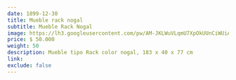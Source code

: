 ```yaml
---
date: 1899-12-30
title: Mueble rack nogal
subtitle: Mueble Rack Nogal
image: https://lh3.googleusercontent.com/pw/AM-JKLWuVLqmU7XpOkUUnCiWUiAVZ1pWy31uKHh85odDbXmoWC_Cl_uQwjt5pW7UBmglikpWX0SSEcDgqAZT3aA0fHA3aq4B8Ri5f8a5AdEpjmUbLsGPyoO3Wm_gxLKykbCAdytXoR4y6lbtpm9IEjggSosrhg=w828-h621-no?authuser=0
price: $ 50.000
weight: 50
description: Mueble tipo Rack color nogal, 183 x 40 x 77 cm
link: 
exclude: false
---
```


